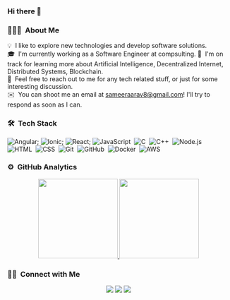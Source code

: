### Hi there 👋

<!--
**saivishwak/saivishwak** is a ✨ _special_ ✨ repository because its `README.md` (this file) appears on your GitHub profile.

Here are some ideas to get you started:

- 🔭 I’m currently working on ...
- 🌱 I’m currently learning ...
- 👯 I’m looking to collaborate on ...
- 🤔 I’m looking for help with ...
- 💬 Ask me about ...
- 📫 How to reach me: ...
- 😄 Pronouns: ...
- ⚡ Fun fact: ...
-->

### 👨🏻‍💻 &nbsp;About Me

💡 &nbsp;I like to explore new technologies and develop software solutions.\
🎓 &nbsp;I'm currently working as a Software Engineer at compsulting.
🌱 &nbsp;I'm on track for learning more about Artificial Intelligence, Decentralized Internet, Distributed Systems, Blockchain.\
💬 &nbsp;Feel free to reach out to me for any tech related stuff, or just for some interesting discussion.\
✉️ &nbsp;You can shoot me an email at sameeraarav8@gmail.com! I'll try to respond as soon as I can.

### 🛠 &nbsp;Tech Stack

![Angular](https://img.shields.io/badge/-Angular-DD0031?style=flat&logo=angular);
![Ionic](https://img.shields.io/badge/-Ionic-3880FF?style=flat&logo=ionic);
![React](https://img.shields.io/badge/-React-61DAFB?style=flat&logo=react&logoColor=white);
![JavaScript](https://img.shields.io/badge/-JavaScript-05122A?style=flat&logo=javascript)&nbsp;
![C](https://img.shields.io/badge/-C-05122A?style=flat&logo=C&logoColor=A8B9CC)&nbsp;
![C++](https://img.shields.io/badge/-C++-05122A?style=flat&logo=C%2B%2B&logoColor=00599C)&nbsp;
![Node.js](https://img.shields.io/badge/-Node.js-05122A?style=flat&logo=node.js)&nbsp;
![HTML](https://img.shields.io/badge/-HTML-05122A?style=flat&logo=HTML5)&nbsp;
![CSS](https://img.shields.io/badge/-CSS-05122A?style=flat&logo=CSS3&logoColor=1572B6)&nbsp;
![Git](https://img.shields.io/badge/-Git-05122A?style=flat&logo=git)&nbsp;
![GitHub](https://img.shields.io/badge/-GitHub-05122A?style=flat&logo=github)&nbsp;
![Docker](https://img.shields.io/badge/-Docker-2496ED?style=flat-square&logo=docker&logoColor=white)&nbsp;
![AWS](https://img.shields.io/badge/-Amazon%20AWS-232F3E?style=flat-square&logo=amazon-aws&logoColor=white)

### ⚙️ &nbsp;GitHub Analytics

<p align="center">
<a href="https://github.com/Pramit0205">
  <img height="180em" src="https://github-readme-stats-eight-theta.vercel.app/api?username=Pramit0205&show_icons=true&theme=algolia&include_all_commits=true&count_private=true"/>
  <img height="180em" src="https://github-readme-stats-eight-theta.vercel.app/api/top-langs/?username=Pramit0205&layout=compact&langs_count=8&theme=algolia"/>
</a>
</p>

### 🤝🏻 &nbsp;Connect with Me

<p align="center">
<!--a href="https://bytebook.co"><img src="https://img.shields.io/badge/-bytebook.co-3423A6?style=flat&logo=Google-Chrome&logoColor=white"/></a-->
<a href="mailto:sameeraarav8@gmail.com"><img src="https://img.shields.io/badge/-sameeraarav8@gmail.com-D14836?style=flat&logo=Gmail&logoColor=white"/></a>
<a href="https://www.linkedin.com/in/sameer-singh-008862176"><img src="https://img.shields.io/badge/-LinkedIn-0077B5?style=flat&logo=LinkedIn&logoColor=white"/></a>
<a href="https://github.com/CodeInError"><img src="https://img.shields.io/badge/-CodeInError-181717?style=flat&logo=GitHub&logoColor=white"/></a>
</p>
